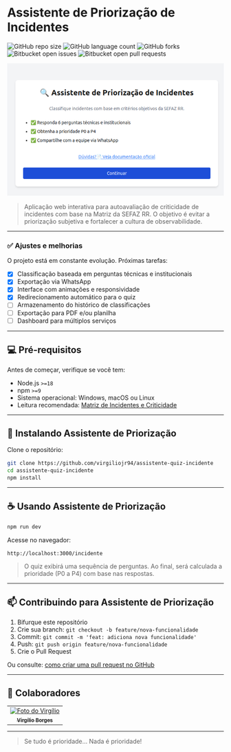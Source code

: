 # Assistente de Priorização de Incidentes

![GitHub repo size](https://img.shields.io/github/repo-size/virgiliojr94/assistente-quiz-incidente?style=for-the-badge)
![GitHub language count](https://img.shields.io/github/languages/count/virgiliojr94/assistente-quiz-incidente?style=for-the-badge)
![GitHub forks](https://img.shields.io/github/forks/virgiliojr94/assistente-quiz-incidente?style=for-the-badge)
![Bitbucket open issues](https://img.shields.io/bitbucket/issues/virgiliojr94/assistente-quiz-incidente?style=for-the-badge)
![Bitbucket open pull requests](https://img.shields.io/bitbucket/pr-raw/virgiliojr94/assistente-quiz-incidente?style=for-the-badge)

<img src="public/banner.png" alt="Imagem ilustrativa do projeto" />

> Aplicação web interativa para autoavaliação de criticidade de incidentes com base na Matriz da SEFAZ RR. O objetivo é evitar a priorização subjetiva e fortalecer a cultura de observabilidade.

---

### ✅ Ajustes e melhorias

O projeto está em constante evolução. Próximas tarefas:

- [x] Classificação baseada em perguntas técnicas e institucionais
- [x] Exportação via WhatsApp
- [x] Interface com animações e responsividade
- [x] Redirecionamento automático para o quiz
- [ ] Armazenamento do histórico de classificações
- [ ] Exportação para PDF e/ou planilha
- [ ] Dashboard para múltiplos serviços

---

## 💻 Pré-requisitos

Antes de começar, verifique se você tem:

- Node.js `>=18`
- npm `>=9`
- Sistema operacional: Windows, macOS ou Linux
- Leitura recomendada: [Matriz de Incidentes e Criticidade](https://docs.google.com/document/d/1VGsVyPhKCJdppXdnlSd6tv3OiFSZAvemfgsogdIH8lY)

---

## 🚀 Instalando Assistente de Priorização

Clone o repositório:

```bash
git clone https://github.com/virgiliojr94/assistente-quiz-incidente
cd assistente-quiz-incidente
npm install
```

---

## ☕ Usando Assistente de Priorização

```bash
npm run dev
```

Acesse no navegador:

```
http://localhost:3000/incidente
```

> O quiz exibirá uma sequência de perguntas. Ao final, será calculada a prioridade (P0 a P4) com base nas respostas.

---

## 📫 Contribuindo para Assistente de Priorização

1. Bifurque este repositório
2. Crie sua branch: `git checkout -b feature/nova-funcionalidade`
3. Commit: `git commit -m 'feat: adiciona nova funcionalidade'`
4. Push: `git push origin feature/nova-funcionalidade`
5. Crie o Pull Request

Ou consulte: [como criar uma pull request no GitHub](https://help.github.com/en/github/collaborating-with-issues-and-pull-requests/creating-a-pull-request)

---

## 🤝 Colaboradores

<table>
  <tr>
    <td align="center">
      <a href="https://github.com/virgiliojr94">
        <img src="https://avatars.githubusercontent.com/u/23645449?v=4&size=64" width="100px;" alt="Foto do Virgílio"/><br>
        <sub><b>Virgílio Borges</b></sub>
      </a>
    </td>
  </tr>
</table>

---


> Se tudo é prioridade... Nada é prioridade!